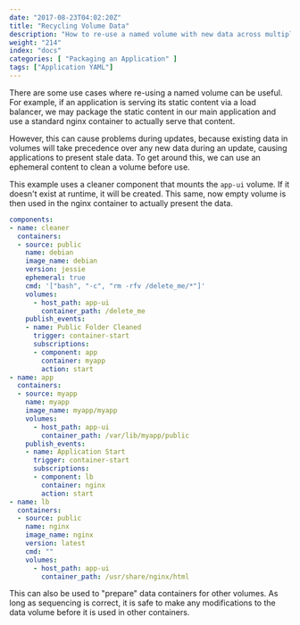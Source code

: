 ```yaml
---
date: "2017-08-23T04:02:20Z"
title: "Recycling Volume Data"
description: "How to re-use a named volume with new data across multiple application versions"
weight: "214"
index: "docs"
categories: [ "Packaging an Application" ]
tags: ["Application YAML"]
---
```


There are some use cases where re-using a named volume can be useful. For example, if an application is serving its static content via a load balancer, we may package the static content in our main application and use a standard nginx container to actually serve that content.

However, this can cause problems during updates, because existing data in volumes will take precedence over any new data during an update, causing applications to present stale data. To get around this, we can use an ephemeral content to clean a volume before use.

This example uses a cleaner component that mounts the `app-ui` volume. If it doesn't exist at runtime, it will be created. This same, now empty volume is then used in the nginx container to actually present the data. 

```yml
components:
- name: cleaner
  containers:
  - source: public
    name: debian
    image_name: debian
    version: jessie
    ephemeral: true
    cmd: '["bash", "-c", "rm -rfv /delete_me/*"]'
    volumes:
      - host_path: app-ui
        container_path: /delete_me
    publish_events:
    - name: Public Folder Cleaned
      trigger: container-start
      subscriptions:
      - component: app
        container: myapp
        action: start
- name: app
  containers:
  - source: myapp
    name: myapp
    image_name: myapp/myapp
    volumes:
      - host_path: app-ui
        container_path: /var/lib/myapp/public
    publish_events:
    - name: Application Start
      trigger: container-start
      subscriptions:
      - component: lb
        container: nginx
        action: start
- name: lb
  containers:
  - source: public
    name: nginx
    image_name: nginx
    version: latest
    cmd: ""
    volumes:
      - host_path: app-ui
        container_path: /usr/share/nginx/html
```

This can also be used to "prepare" data containers for other volumes. As long as sequencing is correct, it is safe to make any modifications to the data volume before it is used in other containers.